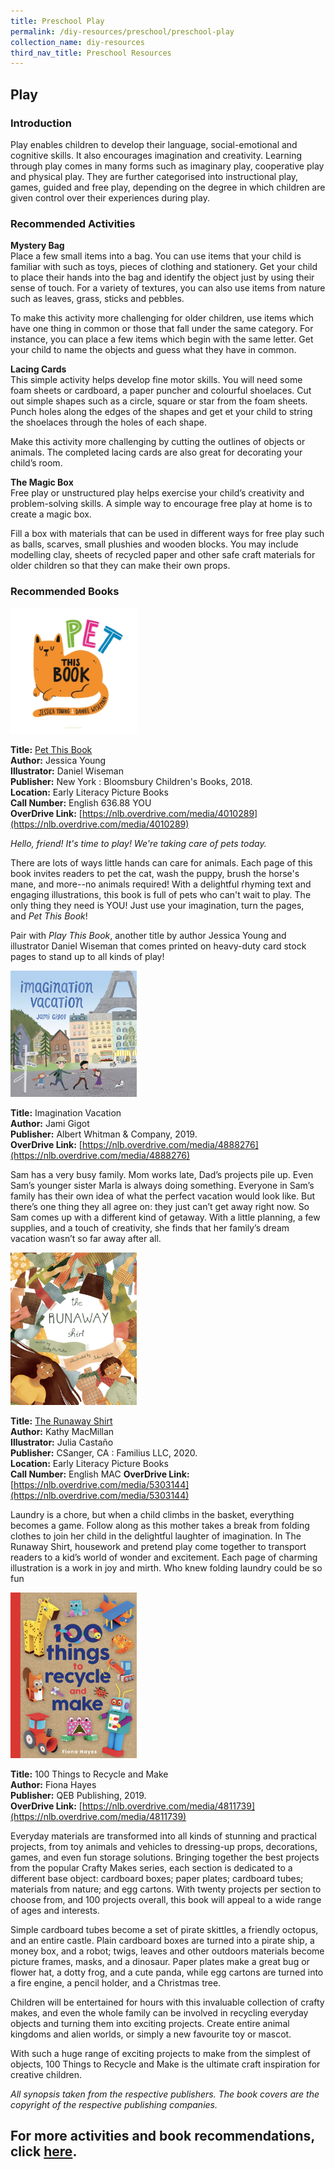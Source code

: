 ```yaml
---
title: Preschool Play
permalink: /diy-resources/preschool/preschool-play
collection_name: diy-resources
third_nav_title: Preschool Resources
---
```


## **Play**

### **Introduction**

Play enables children to develop their language, social-emotional and cognitive skills. It also encourages imagination and creativity. Learning through play comes in many forms such as imaginary play, cooperative play and physical play. They are further categorised into instructional play, games, guided and free play, depending on the degree in which children are given control over their experiences during play.

### **Recommended Activities**

**Mystery Bag** <br>
Place a few small items into a bag. You can use items that your child is familiar with such as toys, pieces of clothing and stationery. Get your child to place their hands into the bag and identify the object just by using their sense of touch. For a variety of textures, you can also use items from nature such as leaves, grass, sticks and pebbles. 

To make this activity more challenging for older children, use items which have one thing in common or those that fall under the same category. For instance, you can place a few items which begin with the same letter. Get your child to name the objects and guess what they have in common.

**Lacing Cards** <br>
This simple activity helps develop fine motor skills. You will need some foam sheets or cardboard, a paper puncher and colourful shoelaces. Cut out simple shapes such as a circle, square or star from the foam sheets. Punch holes along the edges of the shapes and get et your child to string the shoelaces through the holes of each shape.

Make this activity more challenging by cutting the outlines of objects or animals. The completed lacing cards are also great for decorating your child’s room.

**The Magic Box** <br>
Free play or unstructured play helps exercise your child’s creativity and problem-solving skills. A simple way to encourage free play at home is to create a magic box. 

Fill a box with materials that can be used in different ways for free play such as balls, scarves, small plushies and wooden blocks. You may include modelling clay, sheets of recycled paper and other safe craft materials for older children so that they can make their own props.

### **Recommended Books**

<img src="/images/diyresources/preschool/Pet this book.JPG" alt="Pet" style="width:40%">

**Title:** [Pet This Book](https://catalogue.nlb.gov.sg/cgi-bin/spydus.exe/ENQ/WPAC/BIBENQ?SETLVL=1&BRN=203140572) <br>
**Author:** Jessica Young <br>
**Illustrator:** Daniel Wiseman <br>
**Publisher:** New York : Bloomsbury Children's Books, 2018. <br>
**Location:** Early Literacy Picture Books <br>
**Call Number:** English 636.88 YOU <br>
**OverDrive Link:** [https://nlb.overdrive.com/media/4010289](https://nlb.overdrive.com/media/4010289) <br>

_Hello, friend! It's time to play! We're taking care of pets today._

There are lots of ways little hands can care for animals. Each page of this book invites readers to pet the cat, wash the puppy, brush the horse's mane, and more--no animals required! With a delightful rhyming text and engaging illustrations, this book is full of pets who can't wait to play. The only thing they need is YOU! Just use your imagination, turn the pages, and _Pet This Book_!

Pair with _Play This Book_, another title by author Jessica Young and illustrator Daniel Wiseman that comes printed on heavy-duty card stock pages to stand up to all kinds of play!

<img src="/images/diyresources/preschool/Imagination vacation.jpg" alt="Imagination Vacation" style="width:40%">

**Title:** Imagination Vacation <br>
**Author:** Jami Gigot <br>
**Publisher:** Albert Whitman & Company, 2019. <br>
**OverDrive Link:** [https://nlb.overdrive.com/media/4888276](https://nlb.overdrive.com/media/4888276) <br>

Sam has a very busy family. Mom works late, Dad’s projects pile up. Even Sam’s younger sister Marla is always doing something. Everyone in Sam’s family has their own idea of what the perfect vacation would look like. But there’s one thing they all agree on: they just can’t get away right now. So Sam comes up with a different kind of getaway. With a little planning, a few supplies, and a touch of creativity, she finds that her family’s dream vacation wasn’t so far away after all.

<img src="/images/diyresources/preschool/The runaway shirt.jpg" alt="Runaway shirt" style="width:40%">

**Title:** [The Runaway Shirt](https://catalogue.nlb.gov.sg/cgi-bin/spydus.exe/ENQ/WPAC/BIBENQ?SETLVL=1&BRN=205261685) <br>
**Author:** Kathy MacMillan <br>
**Illustrator:** Julia Castaño <br>
**Publisher:** CSanger, CA : Familius LLC, 2020. <br>
**Location:** Early Literacy Picture Books <br>
**Call Number:** English MAC
**OverDrive Link:** [https://nlb.overdrive.com/media/5303144](https://nlb.overdrive.com/media/5303144) <br>

Laundry is a chore, but when a child climbs in the basket, everything becomes a game. Follow along as this mother takes a break from folding clothes to join her child in the delightful laughter of imagination. In The Runaway Shirt, housework and pretend play come together to transport readers to a kid’s world of wonder and excitement. Each page of charming illustration is a work in joy and mirth. Who knew folding laundry could be so fun

<img src="/images/diyresources/preschool/100 things to recycle and make.jpg" alt="100 things" style="width:40%">

**Title:** 100 Things to Recycle and Make <br>
**Author:** Fiona Hayes <br>
**Publisher:** QEB Publishing, 2019. <br>
**OverDrive Link:** [https://nlb.overdrive.com/media/4811739](https://nlb.overdrive.com/media/4811739) <br>

Everyday materials are transformed into all kinds of stunning and practical projects, from toy animals and vehicles to dressing-up props, decorations, games, and even fun storage solutions. Bringing together the best projects from the popular Crafty Makes series, each section is dedicated to a different base object: cardboard boxes; paper plates; cardboard tubes; materials from nature; and egg cartons. With twenty projects per section to choose from, and 100 projects overall, this book will appeal to a wide range of ages and interests. 

Simple cardboard tubes become a set of pirate skittles, a friendly octopus, and an entire castle. Plain cardboard boxes are turned into a pirate ship, a money box, and a robot; twigs, leaves and other outdoors materials become picture frames, masks, and a dinosaur. Paper plates make a great bug or flower hat, a dotty frog, and a cute panda, while egg cartons are turned into a fire engine, a pencil holder, and a Christmas tree. 

Children will be entertained for hours with this invaluable collection of crafty makes, and even the whole family can be involved in recycling everyday objects and turning them into exciting projects. Create entire animal kingdoms and alien worlds, or simply a new favourite toy or mascot. 

With such a huge range of exciting projects to make from the simplest of objects, 100 Things to Recycle and Make is the ultimate craft inspiration for creative children.

_All synopsis taken from the respective publishers. The book covers are the copyright of the respective publishing companies._

## **For more activities and book recommendations, click [here](images/diyresources/preschool/ELPractices_Compiled01.pdf).**
